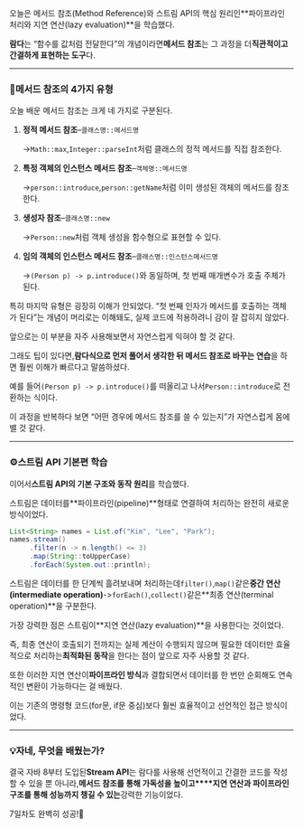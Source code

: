 오늘은 메서드 참조(Method Reference)와 스트림 API의 핵심 원리인**파이프라인 처리와 지연 연산(lazy evaluation)**을 학습했다.

**람다**는 “함수를 값처럼 전달한다”의 개념이라면**메서드 참조**는 그 과정을 더**직관적이고 간결하게 표현하는 도구**다.

---

### **🧩메서드 참조의 4가지 유형**

오늘 배운 메서드 참조는 크게 네 가지로 구분된다.

1. **정적 메서드 참조**–`클래스명::메서드명`

   →`Math::max`,`Integer::parseInt`처럼 클래스의 정적 메서드를 직접 참조한다.

2. **특정 객체의 인스턴스 메서드 참조**–`객체명::메서드명`

   →`person::introduce`,`person::getName`처럼 이미 생성된 객체의 메서드를 참조한다.

3. **생성자 참조**–`클래스명::new`

   →`Person::new`처럼 객체 생성을 함수형으로 표현할 수 있다.

4. **임의 객체의 인스턴스 메서드 참조**–`클래스명::인스턴스메서드명`

   →`(Person p) -> p.introduce()`와 동일하며, 첫 번째 매개변수가 호출 주체가 된다.


특히 마지막 유형은 굉장히 이해가 안되었다. “첫 번째 인자가 메서드를 호출하는 객체가 된다”는 개념이 머리로는 이해돼도, 실제 코드에 적용하려니 감이 잘 잡히지 않았다.

앞으로는 이 부분을 자주 사용해보면서 자연스럽게 익혀야 할 것 같다.

그래도 팁이 있다면,**람다식으로 먼저 풀어서 생각한 뒤 메서드 참조로 바꾸는 연습**을 하면 훨씬 이해가 빠르다고 말씀하셨다.

예를 들어`(Person p) -> p.introduce()`를 떠올리고 나서`Person::introduce`로 전환하는 식이다.

이 과정을 반복하다 보면 “어떤 경우에 메서드 참조를 쓸 수 있는지”가 자연스럽게 몸에 밸 것 같다.

---

### **⚙스트림 API 기본편 학습**

이어서**스트림 API의 기본 구조와 동작 원리**를 학습했다.

스트림은 데이터를**파이프라인(pipeline)**형태로 연결하여 처리하는 완전히 새로운 방식이었다.

```java
List<String> names = List.of("Kim", "Lee", "Park");
names.stream()
     .filter(n -> n.length() <= 3)
     .map(String::toUpperCase)
     .forEach(System.out::println);
```

스트림은 데이터를 한 단계씩 흘려보내며 처리하는데`filter()`,`map()`같은**중간 연산(intermediate operation)**->`forEach()`,`collect()`같은**최종 연산(terminal operation)**을 구분한다.

가장 강력한 점은 스트림이**지연 연산(lazy evaluation)**을 사용한다는 것이었다.

즉, 최종 연산이 호출되기 전까지는 실제 계산이 수행되지 않으며 필요한 데이터만 효율적으로 처리하는**최적화된 동작**을 한다는 점이 앞으로 자주 사용할 것 같다.

또한 이러한 지연 연산이**파이프라인 방식**과 결합되면서 데이터를 한 번만 순회해도 연속적인 변환이 가능하다는 걸 배웠다.

이는 기존의 명령형 코드(for문, if문 중심)보다 훨씬 효율적이고 선언적인 접근 방식이었다.

---

### **💡자네, 무엇을 배웠는가?**

결국 자바 8부터 도입된**Stream API**는 람다를 사용해 선언적이고 간결한 코드를 작성할 수 있을 뿐 아니라,**메서드 참조를 통해 가독성을 높이고****지연 연산과 파이프라인 구조를 통해 성능까지 챙길 수 있는**강력한 기능이었다.

7일차도 완벽히 성공!🚀